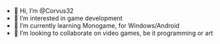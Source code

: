 - 👋 Hi, I’m @Corvus32
- 👀 I’m interested in game development
- 🌱 I’m currently learning Monogame, for Windows/Android
- 💞️ I’m looking to collaborate on video games, be it programming or art
<!---
Corvus32/Corvus32 is a ✨ special ✨ repository because its `README.md` (this file) appears on your GitHub profile.
You can click the Preview link to take a look at your changes.
--->
